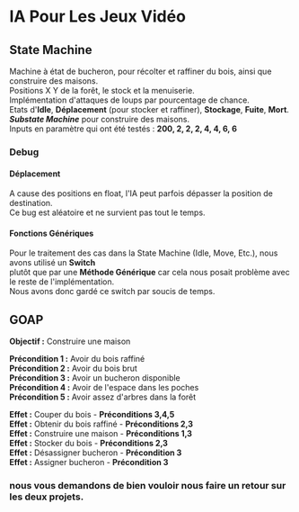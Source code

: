 # IA Pour Les Jeux Vidéo

## State Machine

Machine à état de bucheron, pour récolter et raffiner du bois, ainsi que construire des maisons.  
Positions X Y de la forêt, le stock et la menuiserie.  
Implémentation d'attaques de loups par pourcentage de chance.  
Etats d'**Idle**, **Déplacement** (pour stocker et raffiner), **Stockage**, **Fuite**, **Mort**.  
**_Substate Machine_** pour construire des maisons.  
Inputs en paramètre qui ont été testés : **200, 2, 2, 2, 4, 4, 6, 6**  

### Debug 

#### Déplacement

A cause des positions en float, l'IA peut parfois dépasser la position de destination.  
Ce bug est aléatoire et ne survient pas tout le temps.  

#### Fonctions Génériques

Pour le traitement des cas dans la State Machine (Idle, Move, Etc.), nous avons utilisé un **Switch**  
plutôt que par une **Méthode Générique** car cela nous posait problème avec le reste de l'implémentation.  
Nous avons donc gardé ce switch par soucis de temps.  

## GOAP

**Objectif :** Construire une maison

**Précondition 1 :** Avoir du bois raffiné  
**Précondition 2 :** Avoir du bois brut  
**Précondition 3 :** Avoir un bucheron disponible  
**Précondition 4 :** Avoir de l'espace dans les poches  
**Précondition 5 :** Avoir assez d'arbres dans la forêt  

**Effet :** Couper du bois - **Préconditions 3,4,5**  
**Effet :** Obtenir du bois raffiné - **Préconditions 2,3**  
**Effet :** Construire une maison - **Préconditions 1,3**  
**Effet :** Stocker du bois - **Préconditions 2,3**  
**Effet :** Désassigner bucheron - **Précondition 3**  
**Effet :** Assigner bucheron - **Précondition 3**  

### nous vous demandons de bien vouloir nous faire un retour sur les deux projets.
